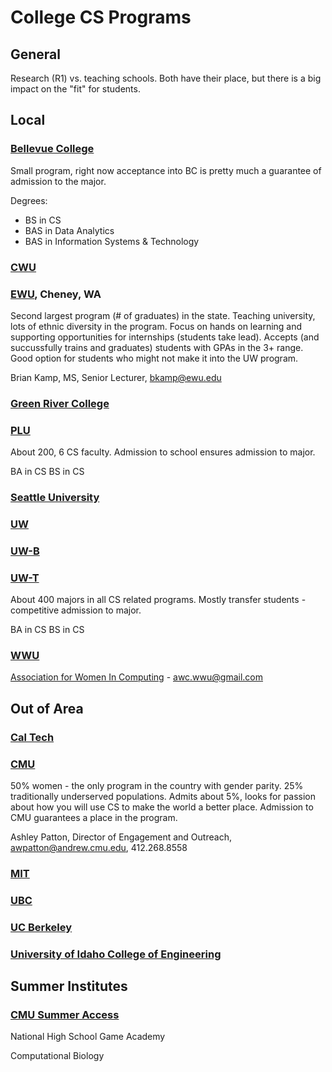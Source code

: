 # College CS Programs

## General

Research (R1) vs. teaching schools. Both have their place, but there is a big impact on the "fit" for students.

## Local

### [Bellevue College](https://www.bellevuecollege.edu/cs)

Small program, right now acceptance into BC is pretty much a guarantee of admission to the major.

Degrees:
* BS in CS
* BAS in Data Analytics
* BAS in Information Systems & Technology

### [CWU]()

### [EWU](https://www.ewu.edu/compsci), Cheney, WA

Second largest program (# of graduates) in the state. Teaching university, lots of ethnic diversity in the program. Focus on hands on learning and supporting opportunities for internships (students take lead). Accepts (and succussfully trains and graduates) students with GPAs in the 3+ range. Good option for students who might not make it into the UW program.

Brian Kamp, MS, Senior Lecturer, bkamp@ewu.edu

### [Green River College]()


### [PLU](https://www.plu.edu/computer-science/)

About 200, 6 CS faculty. Admission to school ensures admission to major.

BA in CS
BS in CS

### [Seattle University]()

### [UW]()

### [UW-B]()

### [UW-T](https://tacoma.uw.edu/set)

About 400 majors in all CS related programs. Mostly transfer students - competitive admission to major.

BA in CS
BS in CS

### [WWU](https://cs.wwu.edu)

[Association for Women In Computing](https://wwu-awc.github.io) - awc.wwu@gmail.com

## Out of Area

### [Cal Tech]()

### [CMU](https://cmu.edu)

50% women - the only program in the country with gender parity. 25% traditionally underserved populations. Admits about 5%, looks for passion about how you will use CS to make the world a better place. Admission to CMU guarantees a place in the program.

Ashley Patton, Director of Engagement and Outreach, awpatton@andrew.cmu.edu, 412.268.8558

### [MIT]()

### [UBC]()

### [UC Berkeley]()

### [University of Idaho College of Engineering]()

## Summer Institutes

### [CMU Summer Access](https://admission.cmu.edu/pages/summer-access-opportunities)

National High School Game Academy

Computational Biology
